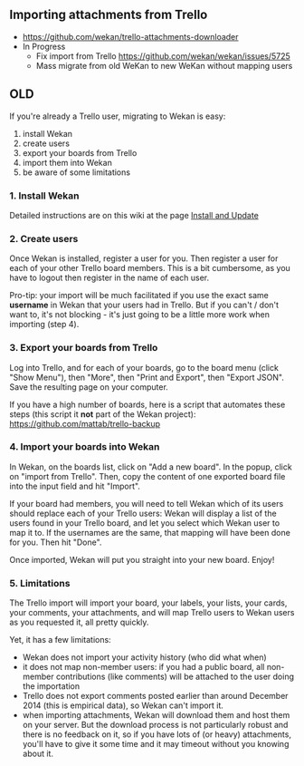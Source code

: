 ## Importing attachments from Trello

- https://github.com/wekan/trello-attachments-downloader
- In Progress
  - Fix import from Trello https://github.com/wekan/wekan/issues/5725
  - Mass migrate from old WeKan to new WeKan without mapping users

## OLD

If you're already a Trello user, migrating to Wekan is easy:

1. install Wekan
2. create users
3. export your boards from Trello
4. import them into Wekan
5. be aware of some limitations

### 1. Install Wekan

Detailed instructions are on this wiki at the page [Install and Update](Install-and-Update)

### 2. Create users

Once Wekan is installed, register a user for you. Then register a user for each of your other Trello board members. This is a bit cumbersome, as you have to logout then register in the name of each user.

Pro-tip: your import will be much facilitated if you use the exact same **username** in Wekan that your users had in Trello. But if you can't / don't want to, it's not blocking - it's just going to be a little more work when importing (step 4).

### 3. Export your boards from Trello

Log into Trello, and for each of your boards, go to the board menu (click "Show Menu"), then "More", then "Print and Export", then "Export JSON". Save the resulting page on your computer.

If you have a high number of boards, here is a script that automates these steps (this script it **not** part of the Wekan project): https://github.com/mattab/trello-backup

### 4. Import your boards into Wekan

In Wekan, on the boards list, click on "Add a new board". In the popup, click on "import from Trello".
Then, copy the content of one exported board file into the input field and hit "Import".

If your board had members, you will need to tell Wekan which of its users should replace each of your Trello users: Wekan will display a list of the users found in your Trello board, and let you select which Wekan user to map it to. If the usernames are the same, that mapping will have been done for you. Then hit "Done".

Once imported, Wekan will put you straight into your new board. Enjoy!

### 5. Limitations

The Trello import will import your board, your labels, your lists, your cards, your comments, your attachments, and will map Trello users to Wekan users as you requested it, all pretty quickly.

Yet, it has a few limitations:

- Wekan does not import your activity history (who did what when)
- it does not map non-member users: if you had a public board, all non-member contributions (like comments) will be attached to the user doing the importation
- Trello does not export comments posted earlier than around December 2014 (this is empirical data), so Wekan can't import it.
- when importing attachments, Wekan will download them and host them on your server. But the download process is not particularly robust and there is no feedback on it, so if you have lots of (or heavy) attachments, you'll have to give it some time and it may timeout without you knowing about it.
